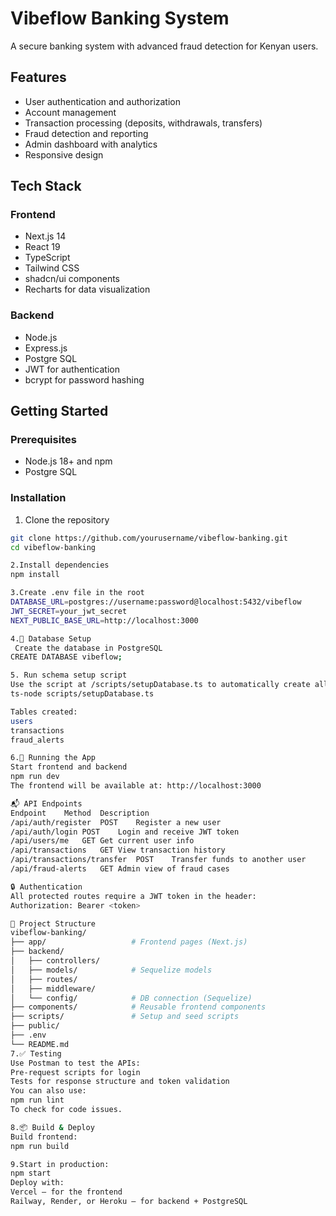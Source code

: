 # Vibeflow Banking System

A secure banking system with advanced fraud detection for Kenyan users.

## Features

- User authentication and authorization
- Account management
- Transaction processing (deposits, withdrawals, transfers)
- Fraud detection and reporting
- Admin dashboard with analytics
- Responsive design

## Tech Stack

### Frontend
- Next.js 14
- React 19
- TypeScript
- Tailwind CSS
- shadcn/ui components
- Recharts for data visualization

### Backend
- Node.js
- Express.js
- Postgre SQL
- JWT for authentication
- bcrypt for password hashing

## Getting Started

### Prerequisites
- Node.js 18+ and npm
- Postgre SQL

### Installation

1. Clone the repository
```bash
git clone https://github.com/yourusername/vibeflow-banking.git
cd vibeflow-banking  

2.Install dependencies
npm install

3.Create .env file in the root
DATABASE_URL=postgres://username:password@localhost:5432/vibeflow
JWT_SECRET=your_jwt_secret
NEXT_PUBLIC_BASE_URL=http://localhost:3000

4.🧾 Database Setup
 Create the database in PostgreSQL
CREATE DATABASE vibeflow;

5. Run schema setup script
Use the script at /scripts/setupDatabase.ts to automatically create all required tables:
ts-node scripts/setupDatabase.ts

Tables created:
users
transactions
fraud_alerts

6.🚀 Running the App
Start frontend and backend
npm run dev
The frontend will be available at: http://localhost:3000

📬 API Endpoints
Endpoint	Method	Description
/api/auth/register	POST	Register a new user
/api/auth/login	POST	Login and receive JWT token
/api/users/me	GET	Get current user info
/api/transactions	GET	View transaction history
/api/transactions/transfer	POST	Transfer funds to another user
/api/fraud-alerts	GET	Admin view of fraud cases

🔒 Authentication
All protected routes require a JWT token in the header:
Authorization: Bearer <token>

🧰 Project Structure
vibeflow-banking/
├── app/                   # Frontend pages (Next.js)
├── backend/
│   ├── controllers/
│   ├── models/            # Sequelize models
│   ├── routes/
│   ├── middleware/
│   └── config/            # DB connection (Sequelize)
├── components/            # Reusable frontend components
├── scripts/               # Setup and seed scripts
├── public/
├── .env
└── README.md
7.✅ Testing
Use Postman to test the APIs:
Pre-request scripts for login
Tests for response structure and token validation
You can also use:
npm run lint
To check for code issues.

8.📦 Build & Deploy
Build frontend:
npm run build

9.Start in production:
npm start
Deploy with:
Vercel – for the frontend
Railway, Render, or Heroku – for backend + PostgreSQL


